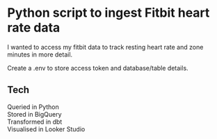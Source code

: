 # Python script to ingest Fitbit heart rate data

I wanted to access my fitbit data to track resting heart rate and zone minutes in more detail.

Create a .env to store access token and database/table details.

## Tech

Queried in Python <br />
Stored in BigQuery <br />
Transformed in dbt <br />
Visualised in Looker Studio